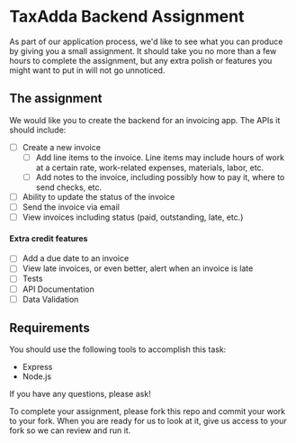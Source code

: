 # TaxAdda Backend Assignment

As part of our application process, we'd like to see what you can produce by giving you a small assignment. It should take you no more than a few hours to complete the assignment, but any extra polish or features you might want to put in will not go unnoticed.

## The assignment

We would like you to create the backend for an invoicing app. The APIs it should include:

- [ ] Create a new invoice
  - [ ] Add line items to the invoice. Line items may include hours of work at a certain rate, work-related expenses, materials, labor, etc.
  - [ ] Add notes to the invoice, including possibly how to pay it, where to send checks, etc.
- [ ] Ability to update the status of the invoice
- [ ] Send the invoice via email
- [ ] View invoices including status (paid, outstanding, late, etc.)

#### Extra credit features

- [ ] Add a due date to an invoice
- [ ] View late invoices, or even better, alert when an invoice is late
- [ ] Tests
- [ ] API Documentation
- [ ] Data Validation

## Requirements

You should use the following tools to accomplish this task:

- Express
- Node.js

If you have any questions, please ask!

To complete your assignment, please fork this repo and commit your work to your fork. When you are ready for us to look at it, give us access to your fork so we can review and run it.
